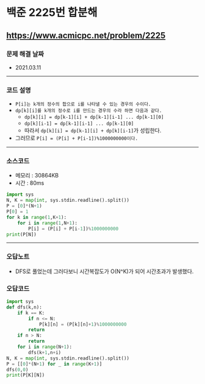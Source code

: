 # 백준 2225번 합분해
https://www.acmicpc.net/problem/2225
---

### 문제 해결 날짜
- 2021.03.11
---

### 코드 설명
- ```P[i]는 k개의 정수의 합으로 i를 나타낼 수 있는 경우의 수이다.```
- ```dp[k][i]를 k개의 정수로 i를 만드는 경우의 수라 하면 다음과 같다.```
    * ```dp[k][i] = dp[k-1][i] + dp[k-1][i-1] ... dp[k-1][0]```
    * ```dp[k][i-1] = dp[k-1][i-1] ... dp[k-1][0]```
    * 따라서 ```dp[k][i] = dp[k-1][i] + dp[k][i-1]```가 성립한다.
- 그러므로 ```P[i] = (P[i] + P[i-1])%1000000000이다.```
---

### 소스코드
- 메모리 : 30864KB
- 시간 : 80ms
```Python
import sys
N, K = map(int, sys.stdin.readline().split())
P = [0]*(N+1)
P[0] = 1
for k in range(1,K+1):
    for i in range(1,N+1):
        P[i] = (P[i] + P[i-1])%1000000000
print(P[N])
```

---
### 오답노트
- DFS로 풀었는데 그러다보니 시간복잡도가 O(N^K)가 되어 시간초과가 발생했다.

### 오답코드
```Python
import sys
def dfs(k,n):
    if k == K:
        if n <= N:
            P[k][n] = (P[k][n]+1)%1000000000
        return
    if n > N:
        return
    for i in range(N+1):
        dfs(k+1,n+i)
N, K = map(int, sys.stdin.readline().split())
P = [[0]*(N+1) for _ in range(K+1)]
dfs(0,0)
print(P[K][N])
```